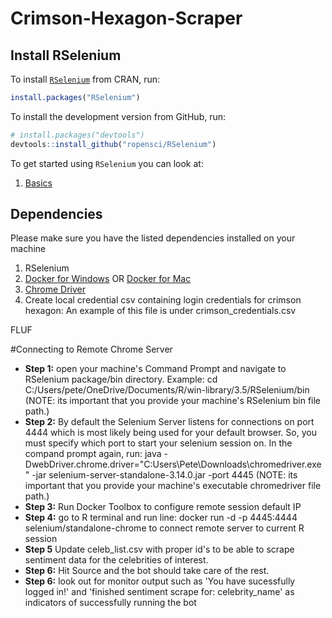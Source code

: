 # Crimson-Hexagon-Scraper

## Install RSelenium
To install [`RSelenium`](https://cran.r-project.org/web/packages/RSelenium/RSelenium.pdf) from CRAN, run:

```R
install.packages("RSelenium")
```

To install the development version from GitHub, run:

```R
# install.packages("devtools")
devtools::install_github("ropensci/RSelenium")
```
To get started using `RSelenium` you can look at:
1. [Basics](http://ropensci.github.io/RSelenium/articles/basics.html)

## Dependencies
Please make sure you have the listed dependencies installed on your machine
1. RSelenium
1. [Docker for Windows](https://docs.docker.com/docker-for-windows/install/) OR [Docker for Mac](https://docs.docker.com/docker-for-mac/install/)
1. [Chrome Driver](http://chromedriver.chromium.org/downloads)
1. Create local credential csv containing login credentials for crimson hexagon: An example of this file is under crimson_credentials.csv

FLUF

#Connecting to Remote Chrome Server
* **Step 1:** open your machine's Command Prompt and navigate to RSelenium package/bin directory. Example: cd C:/Users/pete/OneDrive/Documents/R/win-library/3.5/RSelenium/bin  (NOTE: its important that you provide your machine's RSelenium bin file path.)
* **Step 2:** By default the Selenium Server listens for connections on port 4444 which is most likely being used for your default browser. So, you must specify which port to start your selenium session on. In the compand prompt again, run: 
java -DwebDriver.chrome.driver="C:Users\Pete\Downloads\chromedriver.exe" -jar selenium-server-standalone-3.14.0.jar -port 4445
 (NOTE: its important that you provide your machine's executable chromedriver file path.)
* **Step 3:** Run Docker Toolbox to configure remote session default IP 
* **Step 4:** go to R terminal and run line: docker run -d -p 4445:4444 selenium/standalone-chrome to connect remote server to current R session
* **Step 5** Update celeb_list.csv with proper id's to be able to scrape sentiment data for the celebrities of interest.
* **Step 6:** Hit Source and the bot should take care of the rest.
* **Step 6:** look out for monitor output such as 'You have sucessfully logged in!' and 'finished sentiment scrape for:  celebrity_name' as indicators of successfully running the bot
